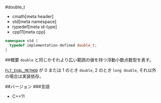 #double_t
* cmath[meta header]
* std[meta namespace]
* typedef[meta id-type]
* cpp11[meta cpp]

```cpp
namespace std {
  typedef implementation-defined double_t;
}
```

##概要
`double` と同じかそれより広い範囲の値を持つ浮動小数点数型を表す。

[`FLT_EVAL_METHOD`](/reference/cfloat/flt_eval_method.md) が 0 または 1 のとき `double`, 2 のとき `long double`, それ以外の場合は実装依存。


##バージョン
###言語
- C++11
